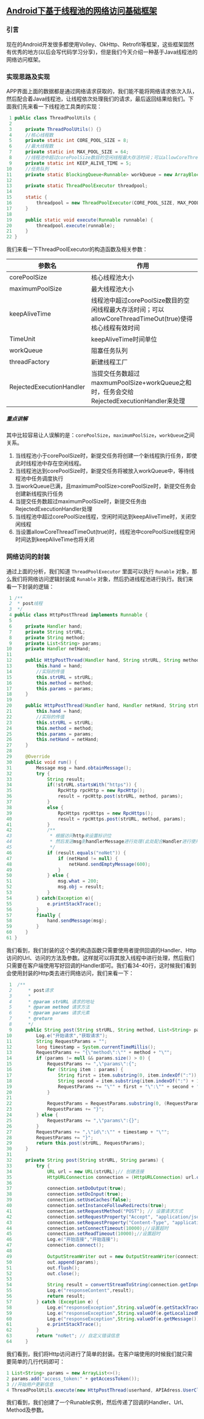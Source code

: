 ## [Android下基于线程池的网络访问基础框架](https://www.cnblogs.com/dreamGong/p/6404587.html)


### 引言

现在的Android开发很多都使用Volley、OkHttp、Retrofit等框架，这些框架固然有优秀的地方(以后会写代码学习分享)，但是我们今天介绍一种基于Java线程池的网络访问框架。

### 实现思路及实现

APP界面上面的数据都是通过网络请求获取的，我们能不能将网络请求依次入队，然后配合着Java线程池，让线程依次处理我们的请求，最后返回结果给我们。下面我们先来看一下线程池工具类的实现：

```java
 1 public class ThreadPoolUtils {
 2 
 3     private ThreadPoolUtils() {}
 4     //核心线程数
 5     private static int CORE_POOL_SIZE = 8;
 6     //最大线程数
 7     private static int MAX_POOL_SIZE = 64;
 8     //线程池中超过corePoolSize数目的空闲线程最大存活时间；可以allowCoreThreadTimeOut(true)使得核心线程有效时间
 9     private static int KEEP_ALIVE_TIME = 5;
10     //任务队列
11     private static BlockingQueue<Runnable> workQueue = new ArrayBlockingQueue<>(64);
12 
13     private static ThreadPoolExecutor threadpool;
14 
15     static {
16         threadpool = new ThreadPoolExecutor(CORE_POOL_SIZE, MAX_POOL_SIZE, KEEP_ALIVE_TIME, TimeUnit.SECONDS, workQueue);
17     }
18 
19     public static void execute(Runnable runnable) {
20         threadpool.execute(runnable);
21     }
22 }
```
我们来看一下ThreadPoolExecutor的构造函数及相关参数：

参数名	| 作用
-- | --
corePoolSize	|核心线程池大小
maximumPoolSize	|最大线程池大小
keepAliveTime	|线程池中超过corePoolSize数目的空闲线程最大存活时间；可以allowCoreThreadTimeOut(true)使得核心线程有效时间
TimeUnit	|keepAliveTime时间单位
workQueue	|阻塞任务队列
threadFactory	|新建线程工厂
RejectedExecutionHandler	|当提交任务数超过maxmumPoolSize+workQueue之和时，任务会交给RejectedExecutionHandler来处理

##### 重点讲解

其中比较容易让人误解的是：`corePoolSize`，`maximumPoolSize`，`workQueue`之间关系。 

1. 当线程池小于corePoolSize时，新提交任务将创建一个新线程执行任务，即使此时线程池中存在空闲线程。 
2. 当线程池达到corePoolSize时，新提交任务将被放入workQueue中，等待线程池中任务调度执行 
3. 当workQueue已满，且maximumPoolSize>corePoolSize时，新提交任务会创建新线程执行任务 
4. 当提交任务数超过maximumPoolSize时，新提交任务由RejectedExecutionHandler处理 
5. 当线程池中超过corePoolSize线程，空闲时间达到keepAliveTime时，关闭空闲线程 
6. 当设置allowCoreThreadTimeOut(true)时，线程池中corePoolSize线程空闲时间达到keepAliveTime也将关闭

### 网络访问的封装

通过上面的分析，我们知道 `ThreadPoolExecutor` 里面可以执行 `Runable` 对象，那么我们将网络访问逻辑封装成 `Runable` 对象，然后扔进线程池进行执行。我们来看一下封装的逻辑：

```java
 1 /**
 2  * post线程
 3  */
 4 public class HttpPostThread implements Runnable {
 5 
 6     private Handler hand;
 7     private String strURL;
 8     private String method;
 9     private List<String> params;
10     private Handler netHand;
11 
12     public HttpPostThread(Handler hand, String strURL, String method, List<String> params) {
13         this.hand = hand;
14         //实际的传值
15         this.strURL = strURL;
16         this.method = method;
17         this.params = params;
18     }
19 
20     public HttpPostThread(Handler hand, Handler netHand, String strURL, String method, List<String> params) {
21         this.hand = hand;
22         //实际的传值
23         this.strURL = strURL;
24         this.method = method;
25         this.params = params;
26         this.netHand = netHand;
27     }
28 
29     @Override
30     public void run() {
31         Message msg = hand.obtainMessage();
32         try {
33             String result;
34             if(!strURL.startsWith("https")) {
35                 RpcHttp rpcHttp = new RpcHttp();
36                 result = rpcHttp.post(strURL, method, params);
37             }
38             else {
39                 RpcHttps rpcHttps = new RpcHttps();
40                 result = rpcHttps.post(strURL, method, params);
41             }
42             /**
43              * 根据访问http来设置标识位
44              * 然后发送msg到handlerMessage进行处理(此处配合Handler进行使用)
45              */
46             if (result.equals("noNet")) {
47                 if (netHand != null) {
48                     netHand.sendEmptyMessage(600);
49                 }
50             } else {
51                 msg.what = 200;
52                 msg.obj = result;
53             }
54         } catch(Exception e){
55             e.printStackTrace();
56         }
57         finally {
58             hand.sendMessage(msg);
59         }
60     }
61 }

```

我们看到，我们封装的这个类的构造函数只需要使用者提供回调的Handler、Http访问的Url、访问的方法及参数。这样就可以将其放入线程中进行处理，然后我们只需要在客户端使用写好回调的Handler即可。我们看34-40行，这时候我们看到会使用封装的Http类去进行网络访问，我们来看一下：

```java
 1  /**
 2      * post请求
 3      *
 4      * @param strURL 请求的地址
 5      * @param method 请求方法
 6      * @param params 请求元素
 7      * @return
 8      */
 9     public String post(String strURL, String method, List<String> params) {
10         Log.e("开始请求","获取请求");
11         String RequestParams = "";
12         long timestamp = System.currentTimeMillis();
13         RequestParams += "{\"method\":\"" + method + "\"";
14         if (params != null && params.size() > 0) {
15             RequestParams += ",\"params\":{";
16             for (String item : params) {
17                 String first = item.substring(0, item.indexOf(":"));
18                 String second = item.substring(item.indexOf(":") + 1);
19                 RequestParams += "\"" + first + "\":\"" + second + "\",";
20             }
21 
22             RequestParams = RequestParams.substring(0, (RequestParams.length() - 1));
23             RequestParams += "}";
24         } else {
25             RequestParams += ",\"params\":{}";
26         }
27         RequestParams += ",\"id\":\"" + timestamp + "\"";
28         RequestParams += "}";
29         return this.post(strURL, RequestParams);
30     }
31 
32     private String post(String strURL, String params) {
33         try {
34             URL url = new URL(strURL);// 创建连接
35             HttpURLConnection connection = (HttpURLConnection) url.openConnection();
36 
37             connection.setDoOutput(true);
38             connection.setDoInput(true);
39             connection.setUseCaches(false);
40             connection.setInstanceFollowRedirects(true);
41             connection.setRequestMethod("POST"); // 设置请求方式
42             connection.setRequestProperty("Accept", "application/json"); // 设置接收数据的格式
43             connection.setRequestProperty("Content-Type", "application/json"); // 设置发送数据的格式
44             connection.setConnectTimeout(10000);//设置超时
45             connection.setReadTimeout(10000);//设置超时
46             Log.e("开始连接","开始连接");
47             connection.connect();
48 
49             OutputStreamWriter out = new OutputStreamWriter(connection.getOutputStream(), "UTF-8"); // utf-8编码
50             out.append(params);
51             out.flush();
52             out.close();
53 
54             String result = convertStreamToString(connection.getInputStream());
55             Log.e("responseContent",result);
56             return result;
57         } catch (Exception e) {
58             Log.e("responseException",String.valueOf(e.getStackTrace()));
59             Log.e("responseException",String.valueOf(e.getLocalizedMessage()));
60             Log.e("responseException",String.valueOf(e.getMessage()));
61             e.printStackTrace();
62         }
63         return "noNet"; // 自定义错误信息
64     }
```

我们看到，我们将Http访问进行了简单的封装。在客户端使用的时候我们就只需要简单的几行代码即可：

```java
1 List<String> params = new ArrayList<>();
2 params.add("access_token:" + getAccessToken());
3 //开始用户更新信息
4 ThreadPoolUtils.execute(new HttpPostThread(userhand, APIAdress.UserClass, APIAdress.GetUserInfoMethod, params));
```

我们看到，我们创建了一个Runable实例，然后传递了回调的Handler、Url、Method及参数。